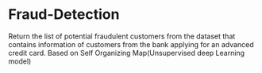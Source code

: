 # Fraud-Detection
Return the list of potential fraudulent customers from the dataset that contains information of customers from the bank applying for an advanced credit card. Based on Self Organizing Map(Unsupervised deep Learning model)
